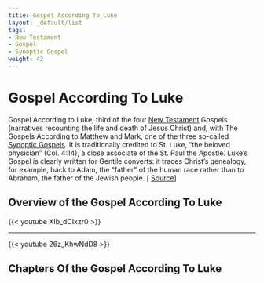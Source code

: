 ```yaml
---
title: Gospel According To Luke
layout: _default/list
tags:
- New Testament
- Gospel
- Synoptic Gospel
weight: 42
---
```

# Gospel According To Luke

Gospel According to Luke, third of the four [New Testament](/tags/new-testament/) Gospels (narratives recounting the life and death of Jesus Christ) and, with The Gospels According to Matthew and Mark, one of the three so-called [Synoptic Gospels](/tags/synoptic-gospel/). It is traditionally credited to St. Luke, “the beloved physician” (Col. 4:14), a close associate of the St. Paul the Apostle. Luke’s Gospel is clearly written for Gentile converts: it traces Christ’s genealogy, for example, back to Adam, the “father” of the human race rather than to Abraham, the father of the Jewish people. [ [Source](https://www.britannica.com/topic/Gospel-According-to-Luke)]

## Overview of the Gospel According To Luke
{{< youtube XIb_dCIxzr0 >}}

---

{{< youtube 26z_KhwNdD8 >}}


## Chapters Of the Gospel According To Luke